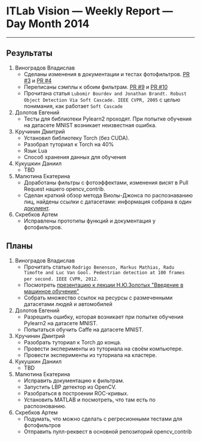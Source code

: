 # ITLab Vision — Weekly Report — Day Month 2014

----------------

## Результаты

  1. Виноградов Владислав
     - Сделаны изменения в документации и тестах фотофильтров. [PR #3](https://github.com/UNN-VMK-Software/opencv_contrib/pull/3) и [PR #4](https://github.com/UNN-VMK-Software/opencv_contrib/pull/4)
     - Переписаны сэмплы к обоим фильтрам. [PR #9](https://github.com/UNN-VMK-Software/opencv_contrib/pull/9) и [PR #10](https://github.com/UNN-VMK-Software/opencv_contrib/pull/10)
     - Прочитана статья `Lubomir Bourdev and Jonathan Brandt. Robust Object Detection Via Soft Cascade. IEEE CVPR, 2005` с целью понимания, как работает `Soft Cascade`
  1. Долотов Евгений
     - Тесты для библиотеки Pylearn2 проходят. При попытке обучения на датасете MNIST возникает неизвестная ошибка. 
  1. Кручинин Дмитрий
     - Установил библиотеку Torch (без CUDA).
     - Разобрал туториал к Torch на 40%
      * Язык Lua
      * Способ хранения данных для обучения
  1. Кукушкин Даниил
     - TBD
  1. Малютина Екатерина
     - Доработаны фильтры с фотоэффектами, изменения висят в Pull Request нашего opencv_contrib.
     - Сделан краткий обзор метода Виолы-Джонса по распознаванию лиц, найдены ссылки с датасетами: информация собрана в один [документ](https://docs.google.com/document/d/1WHFWn4fLUb8D7eghExg1BTRlQIOEYPGKczLd0g-Q8H4/edit).
  1. Скребков Артем
     - Исправлены прототипы функций и документация у фотофильтров.

## Планы

  1. Виноградов Владислав
     - Прочитать статью `Rodrigo Benenson, Markus Mathias, Radu Timofte and Luc Van Gool. Pedestrian detection at 100 frames per second. IEEE CVPR, 2012`.
     - Посмотреть [презентацию к лекции Н.Ю.Золотых "Введение в машинное обучение"](http://www.uic.unn.ru/~zny/ml/Lectures/Special/ml_hpc2012.pdf)
     - Собрать множество ссылок на ресурсы с размеченными датасетами людей и автомобилей
  1. Долотов Евгений
     - Разрешить ошибку, которая возникает при попытке обучения Pylearn2 на датасете MNIST.
     - Попытаться обучить Caffe на датасете MNIST.
  1. Кручинин Дмитрий
     - Разобрать туториал к Torch до конца.
     - Провести эксперименты из туториала на своём компьютере.
     - Провести эксперименты из туториала на кластере.
  1. Кукушкин Даниил
     - TBD
  1. Малютина Екатерина
     - Исправить документацию к фильтрам.
     - Запустить LBP детектор из OpenCV.
     - Разобраться в построении ROC-кривых.
     - Установить MATLAB и посмотреть, что там есть по распознованию.
  1. Скребков Артем
     - Подумать, что можно сделать с регресионными тестами для фотофильтров
     - Отправить пулл-реквест в основной репозиторий opencv_contrib
